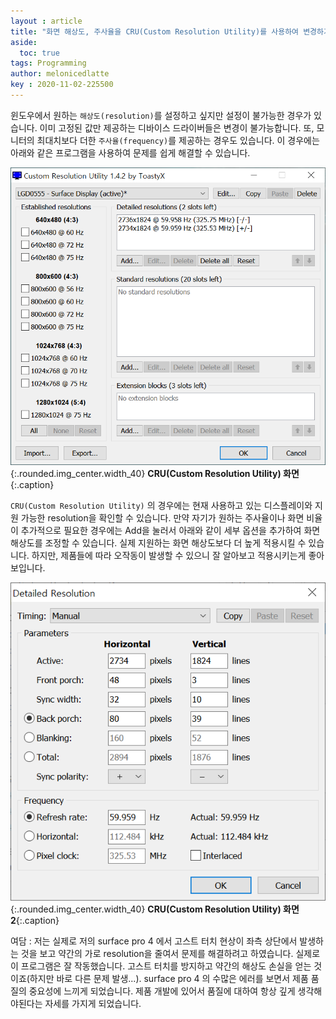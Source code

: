 ```yaml
---
layout : article
title: "화면 해상도, 주사율을 CRU(Custom Resolution Utility)를 사용하여 변경하기"
aside:
  toc: true
tags: Programming
author: melonicedlatte  
key : 2020-11-02-225500
---
```


윈도우에서 원하는 `해상도(resolution)`를 설정하고 싶지만 설정이 불가능한 경우가 있습니다. 이미 고정된 값만 제공하는 디바이스 드라이버들은 변경이 불가능합니다. 또, 모니터의 최대치보다 더한 `주사율(frequency)`를 제공하는 경우도 있습니다. 이 경우에는 아래와 같은 프로그램을 사용하여 문제를 쉽게 해결할 수 있습니다. 

![image](/assets/images/202011/cru.PNG){:.rounded.img_center.width_40}
**CRU(Custom Resolution Utility) 화면**{:.caption}

`CRU(Custom Resolution Utility)` 의 경우에는 현재 사용하고 있는 디스플레이와 지원 가능한 resolution을 확인할 수 있습니다. 만약 자기가 원하는 주사율이나 화면 비율이 추가적으로 필요한 경우에는 Add을 눌러서 아래와 같이 세부 옵션을 추가하여 화면 해상도를 조정할 수 있습니다. 실제 지원하는 화면 해상도보다 더 높게 적용시킬 수 있습니다. 하지만, 제품들에 따라 오작동이 발생할 수 있으니 잘 알아보고 적용시키는게 좋아 보입니다.

![image](/assets/images/202011/cru2.PNG){:.rounded.img_center.width_40}
**CRU(Custom Resolution Utility) 화면2**{:.caption}

여담 : 저는 실제로 저의 surface pro 4 에서 고스트 터치 현상이 좌측 상단에서 발생하는 것을 보고 약간의 가로 resolution을 줄여서 문제를 해결하려고 하였습니다. 실제로 이 프로그램은 잘 작동했습니다. 고스트 터치를 방지하고 약간의 해상도 손실을 얻는 것이죠(하지만 바로 다른 문제 발생...). surface pro 4 의 수많은 에러를 보면서 제품 품질의 중요성에 느끼게 되었습니다. 제품 개발에 있어서 품질에 대하여 항상 깊게 생각해야된다는 자세를 가지게 되었습니다. 